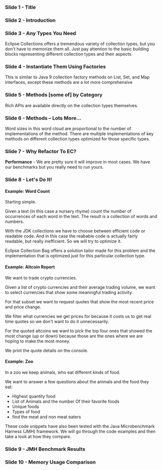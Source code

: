 ### Slide 1 - Title

### Slide 2 - Introduction

### Slide 3 - Any Types You Need
Eclipse Collections offers a tremendous variety of collection types, but you don't have to memorize them all. Just pay 
attention to the basic building blocks representing different collection types and their aspects.

### Slide 4 - Instantiate Them Using Factories
This is similar to Java 9 collection factory methods on List, Set, and Map interfaces, except these methods are a lot 
more comprehensive

### Slide 5 - Methods [some of] by Category
Rich APIs are available directly on the collection types themselves. 

### Slide 6 - Methods – Lots More…
Word sizes in this word cloud are proportional to the number of implementations of the method. There are multiple implementations of key 
methods on different collection types optimized for those specific types.

### Slide 7 - Why Refactor To EC?
**Performance** - We are pretty sure it will improve in most cases. We have our benchmarks but you really need to run 
yours.

### Slide 8 - Let's Do It!

#### Example: Word Count
Starting simple.

Given a text (in this case a nursery rhyme) count the number of occurrences of each word in the text. The result is a 
collection of words and numbers.

With the JDK collections we have to choose between efficient code or readable code. And in this case the reabable code 
is actually fairly readable, but really inefficient. So we will try to optimize it.

Eclipse Collection Bag offers a solution tailor made for this problem and the implementation that is optimized just for 
this particular collection type.

#### Example: Altcoin Report
We want to trade crypto currencies.

Given a list of crypto currencies and their average trading volume, we want to select currencies that show some
meaningful trading activity.

For that subset we want to request quotes that show the most recent price and price change. 

We filter what currencies we get prices for because it costs us to get real time quotes so we don't want to do it 
unnecessarily. 

For the quoted altcoins we want to pick the top four ones that showed the most change (up or down) because those are the ones 
where we are hoping to make the most money. 

We print the quote details on the console.

#### Example: Zoo
In a zoo we keep animals, who eat different kinds of food. 

We want to answer a few questions about the animals and the food they eat:

* Highest quantity food
* List of Animals and the number Of their favorite foods
* Unique foods
* Types of food
* find the meat and non meat eaters

These code snippets have also been tested with the Java Microbenchmark Harness (JMH) framework.
 We will go through the code examples and then take a look at how they compare.

### Slide 9 - JMH Benchmark Results

### Slide 10 - Memory Usage Comparison
